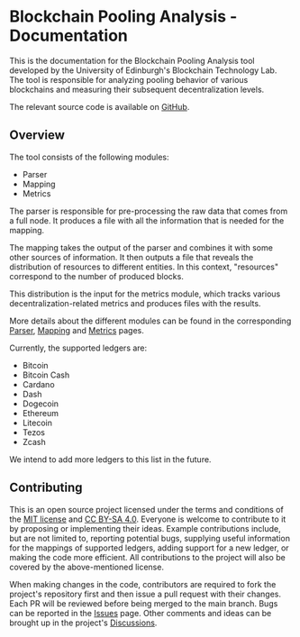 # Blockchain Pooling Analysis - Documentation

This is the documentation for the Blockchain Pooling Analysis tool developed by the University of Edinburgh's Blockchain 
Technology Lab. The tool is responsible for analyzing pooling behavior of various blockchains and measuring their 
subsequent decentralization levels.

The relevant source code is available on [GitHub](https://github.com/Blockchain-Technology-Lab/pooling-analysis).

## Overview
The tool consists of the following modules:

- Parser
- Mapping
- Metrics

The parser is responsible for pre-processing the raw data that comes from a full node. It produces a file
with all the information that is needed for the mapping.

The mapping takes the output of the parser and combines it with some other
sources of information. It then outputs a file that reveals the distribution of
resources to different entities.  In this context, "resources" correspond to the
number of produced blocks. 

This distribution is the input for the metrics module, which tracks various
decentralization-related metrics and produces files with the results. 

More details about the different modules can be found in the corresponding [Parser](parsers.md), [Mapping](mappings.md)
and [Metrics](metrics.md) pages.

Currently, the supported ledgers are:

- Bitcoin
- Bitcoin Cash
- Cardano
- Dash
- Dogecoin
- Ethereum 
- Litecoin
- Tezos
- Zcash

We intend to add more ledgers to this list in the future. 

## Contributing

This is an open source project licensed under the terms and conditions of the 
[MIT license](https://github.com/Blockchain-Technology-Lab/pooling-analysis/blob/main/LICENSE) and
[CC BY-SA 4.0](https://creativecommons.org/licenses/by-sa/4.0/). 
Everyone is welcome to contribute to it by proposing or implementing their
ideas. Example contributions include, but are not limited to, reporting
potential bugs, supplying useful information for the mappings of supported
ledgers, adding support for a new ledger, or making the code more efficient.
All contributions to the project will also be covered by the above-mentioned
license.

When making changes in the code, contributors are required to fork the project's repository first and then issue a pull 
request with their changes. Each PR will be reviewed before being merged to the main branch. Bugs can be reported 
in the [Issues](https://github.com/Blockchain-Technology-Lab/pooling-analysis/issues) page. 
Other comments and ideas can be brought up in the project's
[Discussions](https://github.com/Blockchain-Technology-Lab/pooling-analysis/discussions).

